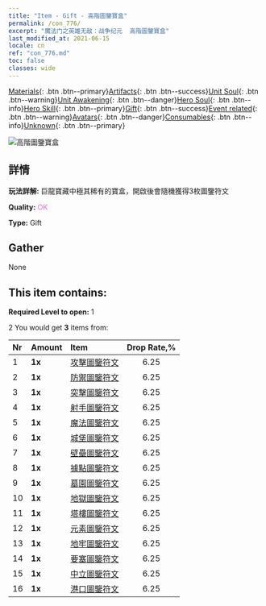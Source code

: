 ```yaml
---
title: "Item - Gift - 高階圖鑒寶盒"
permalink: /con_776/
excerpt: "魔法门之英雄无敌：战争纪元  高階圖鑒寶盒"
last_modified_at: 2021-06-15
locale: cn
ref: "con_776.md"
toc: false
classes: wide
---
```

 [Materials](/ItemsCN/){: .btn .btn--primary}[Artifacts](/ItemsCN/Artifacts/){: .btn .btn--success}[Unit Soul](/ItemsCN/UnitSoul/){: .btn .btn--warning}[Unit Awakening](/ItemsCN/UnitAwakening/){: .btn .btn--danger}[Hero Soul](/ItemsCN/HeroSoul/){: .btn .btn--info}[Hero Skill](/ItemsCN/HeroSkill/){: .btn .btn--primary}[Gift](/ItemsCN/Gift/){: .btn .btn--success}[Event related](/ItemsCN/Events/){: .btn .btn--warning}[Avatars](/ItemsCN/Avatars/){: .btn .btn--danger}[Consumables](/ItemsCN/Consumables/){: .btn .btn--info}[Unknown](/ItemsCN/Unknown/){: .btn .btn--primary}

 ![高階圖鑒寶盒](/images/t/i_tujianhezi3.png)

## 詳情
 **玩法詳解:** 巨龍寶藏中極其稀有的寶盒，開啟後會隨機獲得3枚圖鑒符文

 **Quality:** <span style="color: #DA70D6">OK</span>

 **Type:** Gift

## Gather

  None

## This item contains:

 **Required Level to open:** 1

 2 You would get **3** items  from:

  | Nr | Amount |     Item    | Drop Rate,% |
  |:---|:-------|:------------|:---------:|
  | 1 |  **1x** | [攻擊圖鑒符文](/cn/Items/con_734/) | 6.25 | 
  | 2 |  **1x** | [防禦圖鑒符文](/cn/Items/con_739/) | 6.25 | 
  | 3 |  **1x** | [突擊圖鑒符文](/cn/Items/con_741/) | 6.25 | 
  | 4 |  **1x** | [射手圖鑒符文](/cn/Items/con_742/) | 6.25 | 
  | 5 |  **1x** | [魔法圖鑒符文](/cn/Items/con_746/) | 6.25 | 
  | 6 |  **1x** | [城堡圖鑒符文](/cn/Items/con_752/) | 6.25 | 
  | 7 |  **1x** | [壁壘圖鑒符文](/cn/Items/con_753/) | 6.25 | 
  | 8 |  **1x** | [據點圖鑒符文](/cn/Items/con_754/) | 6.25 | 
  | 9 |  **1x** | [墓園圖鑒符文](/cn/Items/con_755/) | 6.25 | 
  | 10 |  **1x** | [地獄圖鑒符文](/cn/Items/con_777/) | 6.25 | 
  | 11 |  **1x** | [塔樓圖鑒符文](/cn/Items/con_785/) | 6.25 | 
  | 12 |  **1x** | [元素圖鑒符文](/cn/Items/con_791/) | 6.25 | 
  | 13 |  **1x** | [地牢圖鑒符文](/cn/Items/con_792/) | 6.25 | 
  | 14 |  **1x** | [要塞圖鑒符文](/cn/Items/con_818/) | 6.25 | 
  | 15 |  **1x** | [中立圖鑒符文](/cn/Items/con_869/) | 6.25 | 
  | 16 |  **1x** | [港口圖鑒符文](/cn/Items/con_868/) | 6.25 | 
